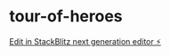 # tour-of-heroes

[Edit in StackBlitz next generation editor ⚡️](https://stackblitz.com/~/github.com/hoyosdilan/tour-of-heroes)